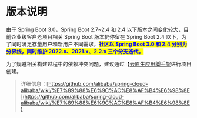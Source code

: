 # 版本说明

由于 Spring Boot 3.0，Spring Boot 2.7\~2.4 和 2.4 以下版本之间变化较大，目前企业级客户老项目相关 Spring Boot 版本仍停留在 Spring Boot 2.4 以下，为了同时满足存量用户和新用户不同需求，<mark style="color:blue;">**社区以 Spring Boot 3.0 和 2.4 分别为分界线，同时维护 2022.x、2021.x、2.2.x 三个分支迭代。**</mark>

为了规避相关构建过程中的依赖冲突问题，建议通过【[云原生应用脚手架](https://start.aliyun.com/)进行项目创建。

> 详细信息：[https://github.com/alibaba/spring-cloud-alibaba/wiki/%E7%89%88%E6%9C%AC%E8%AF%B4%E6%98%8E](https://github.com/alibaba/spring-cloud-alibaba/wiki/%E7%89%88%E6%9C%AC%E8%AF%B4%E6%98%8E)
